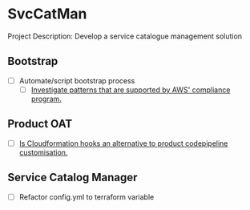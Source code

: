 # SvcCatMan
Project Description: Develop a service catalogue management solution

## Bootstrap
- [ ] Automate/script bootstrap process
  - [ ] [Investigate patterns that are supported by AWS' compliance program.](https://aws.amazon.com/compliance/services-in-scope/)

## Product OAT
- [ ] [Is Cloudformation hooks an alternative to product codepipeline customisation.](https://eu-west-2.console.aws.amazon.com/cloudformation/hooks/overview?region=eu-west-2)

## Service Catalog Manager
- [ ] Refactor config.yml to terraform variable
